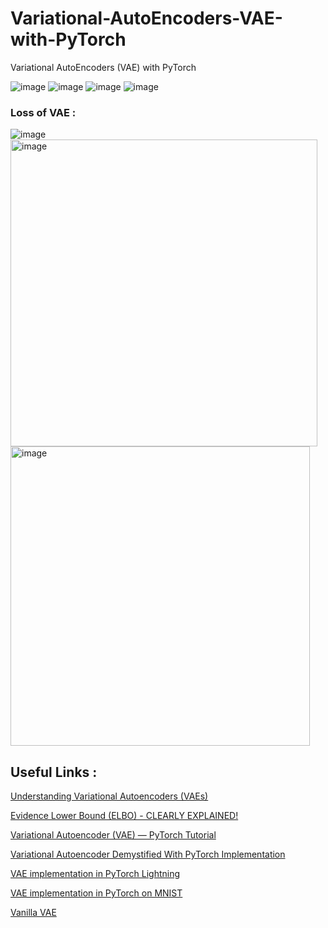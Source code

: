 # Variational-AutoEncoders-VAE-with-PyTorch
Variational AutoEncoders (VAE) with PyTorch


![image](https://github.com/ambideXtrous9/Variational-AutoEncoders-VAE-with-PyTorch/assets/31372586/8c34e6ba-62ad-4d72-8397-3dc1075af685)
![image](https://github.com/ambideXtrous9/Variational-AutoEncoders-VAE-with-PyTorch/assets/31372586/6934b4dd-f411-4b79-9844-f300e71b9c73)
![image](https://github.com/ambideXtrous9/Variational-AutoEncoders-VAE-with-PyTorch/assets/31372586/b3598a12-80c7-46c5-b50f-0b82821c21a2)
![image](https://github.com/ambideXtrous9/Variational-AutoEncoders-VAE-with-PyTorch/assets/31372586/1c78cbc5-e549-409d-82f7-27fb4066a774)

### Loss of VAE :

![image](https://github.com/ambideXtrous9/Variational-AutoEncoders-VAE-with-PyTorch/assets/31372586/048d93e2-2eb8-4357-8467-df538013ee5f)
<img width="491" alt="image" src="https://github.com/ambideXtrous9/Variational-AutoEncoders-VAE-with-PyTorch/assets/31372586/6fa87200-6cff-463d-9961-fa6c77af43c1">
<img width="479" alt="image" src="https://github.com/ambideXtrous9/Variational-AutoEncoders-VAE-with-PyTorch/assets/31372586/d3a35c11-b19b-4f47-9da5-47578715b8d6">


## Useful Links : 
[Understanding Variational Autoencoders (VAEs)](https://towardsdatascience.com/understanding-variational-autoencoders-vaes-f70510919f73)


[Evidence Lower Bound (ELBO) - CLEARLY EXPLAINED!](https://www.youtube.com/watch?v=IXsA5Rpp25w&ab_channel=KapilSachdeva)

[Variational Autoencoder (VAE) — PyTorch Tutorial](https://medium.com/@rekalantar/variational-auto-encoder-vae-pytorch-tutorial-dce2d2fe0f5f)


[Variational Autoencoder Demystified With PyTorch Implementation](https://towardsdatascience.com/variational-autoencoder-demystified-with-pytorch-implementation-3a06bee395ed)


[VAE implementation in PyTorch Lightning](https://colab.research.google.com/drive/1_yGmk8ahWhDs23U4mpplBFa-39fsEJoT?usp=sharing)

[VAE implementation in PyTorch on MNIST](https://avandekleut.github.io/vae/)

[Vanilla VAE](https://github.com/AntixK/PyTorch-VAE/blob/master/models/vanilla_vae.py)
